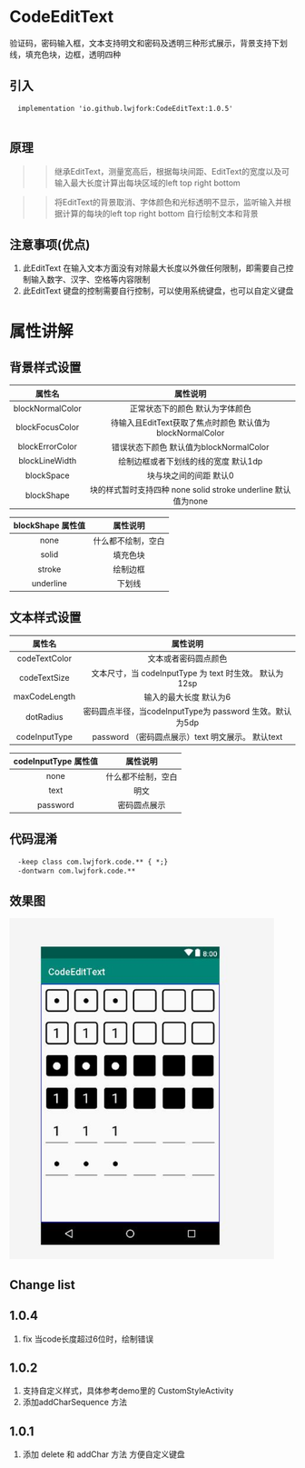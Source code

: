 # CodeEditText
验证码，密码输入框，文本支持明文和密码及透明三种形式展示，背景支持下划线，填充色块，边框，透明四种


##  引入

```
  implementation 'io.github.lwjfork:CodeEditText:1.0.5'
  

```


## 原理
>> 继承EditText，测量宽高后，根据每块间距、EditText的宽度以及可输入最大长度计算出每块区域的left top right bottom

>> 将EditText的背景取消、字体颜色和光标透明不显示，监听输入并根据计算的每块的left top right bottom 自行绘制文本和背景

## 注意事项(优点)
1. 此EditText 在输入文本方面没有对除最大长度以外做任何限制，即需要自己控制输入数字、汉字、空格等内容限制
2. 此EditText 键盘的控制需要自行控制，可以使用系统键盘，也可以自定义键盘


# 属性讲解
## 背景样式设置

属性名 | 属性说明
:---:|:---:
blockNormalColor |  正常状态下的颜色 默认为字体颜色
blockFocusColor |   待输入且EditText获取了焦点时颜色  默认值为blockNormalColor
blockErrorColor |   错误状态下颜色  默认值为blockNormalColor
blockLineWidth |   绘制边框或者下划线的线的宽度 默认1dp
blockSpace |   块与块之间的间距 默认0
blockShape |   块的样式暂时支持四种  none solid stroke underline 默认值为none


blockShape 属性值 | 属性说明
:---:|:---:
none |  什么都不绘制，空白
solid |   填充色块
stroke |   绘制边框
underline |   下划线

## 文本样式设置


属性名 | 属性说明
:---:|:---:
codeTextColor |  文本或者密码圆点颜色
codeTextSize |   文本尺寸，当 codeInputType 为 text 时生效。 默认为12sp
maxCodeLength |   输入的最大长度 默认为6
dotRadius |    密码圆点半径，当codeInputType为 password 生效。默认为5dp
codeInputType |   password （密码圆点展示）text 明文展示。 默认text

codeInputType 属性值 | 属性说明
:---:|:---:
none |  什么都不绘制，空白
text |   明文
password |   密码圆点展示

## 代码混淆

```
  -keep class com.lwjfork.code.** { *;}
  -dontwarn com.lwjfork.code.**
```

## 效果图


<img src='https://github.com/lwjfork/CodeEditText/blob/master/example.jpg' height='600'/>

## Change list

## 1.0.4
1. fix 当code长度超过6位时，绘制错误


## 1.0.2
1. 支持自定义样式，具体参考demo里的 CustomStyleActivity
2. 添加addCharSequence 方法

## 1.0.1 
1. 添加 delete 和 addChar 方法 方便自定义键盘


